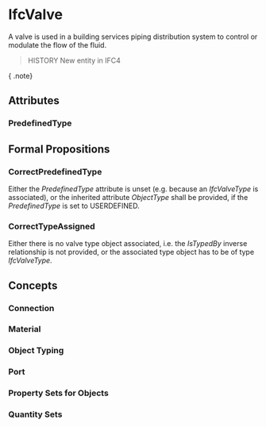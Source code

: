# IfcValve

A valve is used in a building services piping distribution system to control or modulate the flow of the fluid.

> HISTORY  New entity in IFC4

{ .note}
>

## Attributes

### PredefinedType


## Formal Propositions

### CorrectPredefinedType
Either the _PredefinedType_ attribute is unset (e.g. because an _IfcValveType_ is associated), or the inherited attribute _ObjectType_ shall be provided, if the _PredefinedType_ is set to USERDEFINED.

### CorrectTypeAssigned
Either there is no valve type object associated, i.e. the _IsTypedBy_ inverse relationship is not provided, or the associated type object has to be of type _IfcValveType_.

## Concepts

### Connection


### Material


### Object Typing


### Port


### Property Sets for Objects


### Quantity Sets


